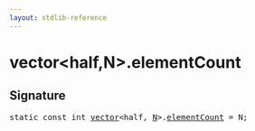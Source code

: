 ```yaml
---
layout: stdlib-reference
---
```


# vector<half,N>.elementCount

## Signature
<pre>
<span class='code_keyword'>static</span> <span class='code_keyword'>const</span> <span class="code_keyword">int</span> <a href="/stdlib-reference/types/vector/index" class="code_type">vector</a>&lt;<span class="code_keyword">half</span>, <a href="/stdlib-reference/types/vector/index#decl-N" class="code_var">N</a>&gt;.<a href="/stdlib-reference/types/vector/elementcount-7" class="code_var">elementCount</a> = N;
</pre>

